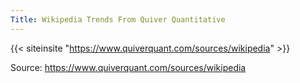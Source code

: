 ```yaml
---
Title: Wikipedia Trends From Quiver Quantitative
---
```


{{< siteinsite "https://www.quiverquant.com/sources/wikipedia" >}}

Source: https://www.quiverquant.com/sources/wikipedia
